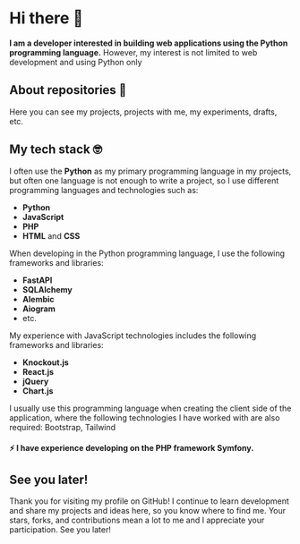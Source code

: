 # Hi there 👋
**I am a developer interested in building web applications using the Python programming language.**
However, my interest is not limited to web development and using Python only

## About repositories 💾
Here you can see my projects, projects with me, my experiments, drafts, etc.

## My tech stack 🤓
I often use the **Python** as my primary programming language in my projects, but often one language is not enough to write a project, so I use different programming languages and technologies such as:
- **Python**
- **JavaScript**
- **PHP**
- **HTML** and **CSS**

When developing in the Python programming language, I use the following frameworks and libraries: 
- **FastAPI**
- **SQLAlchemy**
- **Alembic**
- **Aiogram**
- etc.

My experience with JavaScript technologies includes the following frameworks and libraries:
- **Knockout.js**
- **React.js**
- **jQuery**
- **Chart.js**

I usually use this programming language when creating the client side of the application, where the following technologies I have worked with are also required: Bootstrap, Tailwind

#### ⚡ I have experience developing on the PHP framework **Symfony**.

## See you later!
Thank you for visiting my profile on GitHub! I continue to learn development and share my projects and ideas here, so you know where to find me. Your stars, forks, and contributions mean a lot to me and I appreciate your participation. See you later!
<!--
**MarkCesium/MarkCesium** is a ✨ _special_ ✨ repository because its `README.md` (this file) appears on your GitHub profile.

Here are some ideas to get you started:

- 🔭 I’m currently working on ...
- 🌱 I’m currently learning ...
- 👯 I’m looking to collaborate on ...
- 🤔 I’m looking for help with ...
- 💬 Ask me about ...
- 📫 How to reach me: ...
- 😄 Pronouns: ...
- ⚡ Fun fact: ...
-->
